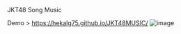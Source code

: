 JKT48 Song Music


Demo > https://hekalg75.github.io/JKT48MUSIC/
![image](https://github.com/HekalG75/JKT48MUSIC/assets/129151011/7d1f1dd1-79a1-4840-9c7b-83142a627f7b)

